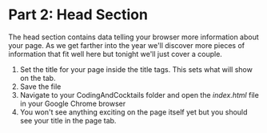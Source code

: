 # Part 2: Head Section
The head section contains data telling your browser more information about your page.  As we get farther into the year we'll discover more pieces of information that fit well here but tonight we'll just cover a couple.

1. Set the title for your page inside the title tags.  This sets what will show on the tab.
2. Save the file
3. Navigate to your CodingAndCocktails folder and open the _index.html_ file in your Google Chrome browser
4. You won't see anything exciting on the page itself yet but you should see your title in the page tab.